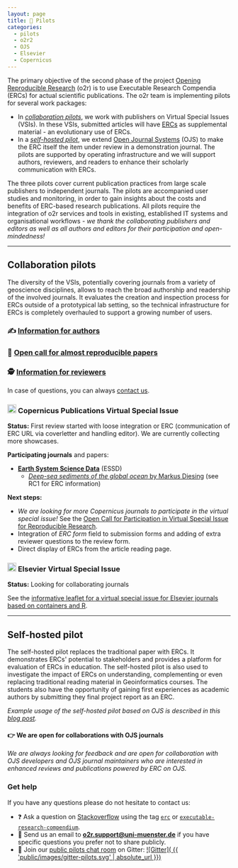 ```yaml
---
layout: page
title: 🚀 Pilots
categories:
  - pilots
  - o2r2
  - OJS
  - Elsevier
  - Copernicus
---
```


The primary objective of the second phase of the project [Opening Reproducible Research](https://o2r.info) (o2r) is to use Executable Research Compendia (ERCs) for actual scientific publications.
The o2r team is implementing pilots for several work packages:

- In [_collaboration pilots_](#collaboration-pilots), we work with publishers on Virtual Special Issues (VSIs).
In these VSIs, submitted articles will have [ERCs](/results) as supplemental material - an evolutionary use of ERCs.
- In a [_self-hosted pilot_](#self-hosted-pilot), we extend [Open Journal Systems](https://pkp.sfu.ca/ojs/) (OJS) to make the ERC itself the item under review in a demonstration journal.
The pilots are supported by operating infrastructure and we will support authors, reviewers, and readers to enhance their scholarly communication with ERCs.

The three pilots cover current publication practices from large scale publishers to independent journals.
The pilots are accompanied user studies and monitoring, in order to gain insights about the costs and benefits of ERC-based research publications.
All pilots require the integration of o2r services and tools in existing, established IT systems and organisational workflows - _we thank the collaborating publishers and editors as well as all authors and editors for their participation and open-mindedness!_

------

## Collaboration pilots

The diversity of the VSIs, potentially covering journals from a variety of geoscience disciplines, allows to reach the broad authorship and readership of the involved journals.
It evaluates the creation and inspection process for ERCs outside of a prototypical lab setting, so the technical infrastructure for ERCs is completely overhauled to support a growing number of users.


### ✍️ [Information for authors](https://docs.google.com/document/d/1skV3niWpQDYrtLWHob3UbP-Ejgbx1sG6opLcJ1WjZng/edit?usp=sharing)

### 📣 [Open call for almost reproducible papers](/almost)

### 🕵️ [Information for reviewers](https://docs.google.com/document/d/1oXmg-V62UWCoHHstclDisrtNYZmjr2E1YuHxMw7O6dk/edit?usp=sharing)

In case of questions, you can always [contact us](#get-help).


### <img src="https://www.copernicus.org/favicon_copernicus_128x128_.png" height="20" alt="Copernicus favicon/logo" style="display: inline; margin: 0;"> Copernicus Publications Virtual Special Issue
<a name="copernicus">

**Status:** First review started with loose integration or ERC (communication of ERC URL via coverletter and handling editor). We are currently collecting more showcases.

**Participating journals** and papers:

- [**Earth System Science Data**](https://www.earth-syst-sci-data.net/) (ESSD)
  - [_Deep-sea sediments of the global ocean_ by Markus Diesing]( https://doi.org/10.5194/essd-2020-22) (see RC1 for ERC information)

**Next steps:**

- _We are looking for more Copernicus journals to participate in the virtual special issue!_ See the [Open Call for Participation in Virtual Special Issue for Reproducible Research](https://drive.google.com/file/d/1WltyoZQz7UpfTqU396JdZ3zVe0gZHZv1/view?usp=sharing).
- Integration of _ERC form_ field to submission forms and adding of extra reviewer questions to the review form.
- Direct display of ERCs from the article reading page.

### <img src="https://static.semrush.com/power-pages/media/favicons/elsevier-com-favicon-c0e62f50.png" height="20" alt="Elsevier favicon/logo" style="display: inline; margin: 0;"> Elsevier Virtual Special Issue
<a name="elsevier">

**Status:** Looking for collaborating journals

See the [informative leaflet for a virtual special issue for Elsevier journals based on containers and R](https://drive.google.com/file/d/1uIm6hA_Ke7bWmgiDYdaG2gsZAVwsArwB/view?usp=sharing).

------

## Self-hosted pilot

The self-hosted pilot replaces the traditional paper with ERCs.
It demonstrates ERCs' potential to stakeholders and provides a platform for evaluation of ERCs in education.
The self-hosted pilot is also used to investigate the impact of ERCs on understanding, complementing or even replacing traditional reading material in Geoinformatics courses. The students also have the opportunity of gaining first experiences as academic authors by submitting they final project report as an ERC.

_Example usage of the self-hosted pilot based on OJS  is described in this [blog post](https://o2r.info/2019/10/15/Opening-Reproducible-Research-with-OJS/)._

#### 👉 We are open for collaborations with OJS journals
<a name="ojs">

_We are always looking for feedback and are open for collaboration with OJS developers and OJS journal maintainers who are interested in enhanced reviews and publications powered by ERC on OJS._


### Get help

If you have any questions please do not hesitate to contact us:

- ❓ Ask a question on [Stackoverflow](https://stackoverflow.com) using the tag [`erc`](https://stackoverflow.com/questions/tagged/erc) or [`executable-research-compendium`](https://stackoverflow.com/questions/tagged/executable-research-compendium).
- 📨 Send us an email to **[o2r.support@uni-muenster.de](mailto:o2r.support@uni-muenster.de)** if you have specific questions you prefer not to share publicly.
- 💬 Join our [public pilots chat room](https://gitter.im/o2r-project/pilots) on Gitter: [![Gitter]( {{ 'public/images/gitter-pilots.svg' | absolute_url }})](https://gitter.im/o2r-project/pilots)

